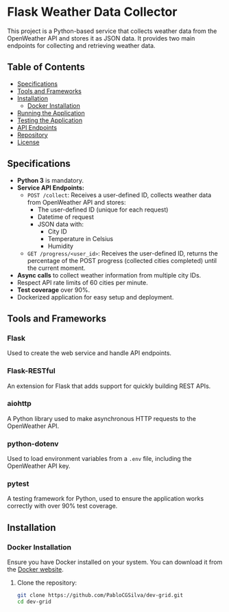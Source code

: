 # Flask Weather Data Collector

This project is a Python-based service that collects weather data from the OpenWeather API and stores it as JSON data. It provides two main endpoints for collecting and retrieving weather data.

## Table of Contents
- [Specifications](#specifications)
- [Tools and Frameworks](#tools-and-frameworks)
- [Installation](#installation)
  - [Docker Installation](#docker-installation)
- [Running the Application](#running-the-application)
- [Testing the Application](#testing-the-application)
- [API Endpoints](#api-endpoints)
- [Repository](#repository)
- [License](#license)

## Specifications

- **Python 3** is mandatory.
- **Service API Endpoints:**
  - `POST /collect`: Receives a user-defined ID, collects weather data from OpenWeather API and stores:
    - The user-defined ID (unique for each request)
    - Datetime of request
    - JSON data with:
      - City ID
      - Temperature in Celsius
      - Humidity
  - `GET /progress/<user_id>`: Receives the user-defined ID, returns the percentage of the POST progress (collected cities completed) until the current moment.
- **Async calls** to collect weather information from multiple city IDs.
- Respect API rate limits of 60 cities per minute.
- **Test coverage** over 90%.
- Dockerized application for easy setup and deployment.

## Tools and Frameworks

### Flask
Used to create the web service and handle API endpoints.

### Flask-RESTful
An extension for Flask that adds support for quickly building REST APIs.

### aiohttp
A Python library used to make asynchronous HTTP requests to the OpenWeather API.

### python-dotenv
Used to load environment variables from a `.env` file, including the OpenWeather API key.

### pytest
A testing framework for Python, used to ensure the application works correctly with over 90% test coverage.

## Installation

### Docker Installation
Ensure you have Docker installed on your system. You can download it from the [Docker website](https://www.docker.com/products/docker-desktop).

1. Clone the repository:
   ```sh
   git clone https://github.com/PabloCGSilva/dev-grid.git
   cd dev-grid
